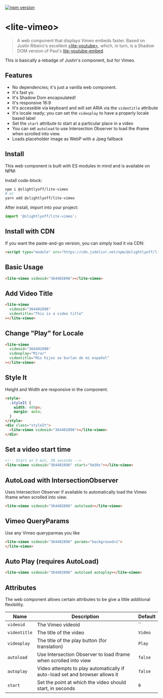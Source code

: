 [![npm version](https://badge.fury.io/js/%40slightlyoff%2Flite-vimeo.svg)](https://badge.fury.io/js/%40slightlyoff%2Flite-vimeo)

# \<lite-vimeo\>

> A web component that displays Vimeo embeds faster. Based on Justin Ribeiro's excellent [\<lite-youtube\>](https://github.com/justinribeiro/lite-youtube), which, in turn, is a Shadow DOM version of Paul's [lite-youtube-embed](https://github.com/paulirish/lite-youtube-embed).

This is basically a rebadge of Justin's component, but for Vimeo.

## Features

- No dependencies; it's just a vanilla web component.
- It's fast yo.
- It's Shadow Dom encapsulated!
- It's responsive 16:9
- It's accessible via keyboard and will set ARIA via the `videotitle` attribute
- It's locale ready; you can set the `videoplay` to have a properly locale based label
- Set the `start` attribute to start at a particular place in a video
- You can set `autoload` to use Intersection Observer to load the iframe when scrolled into view.
- Loads placeholder image as WebP with a Jpeg fallback

## Install

This web component is built with ES modules in mind and is
available on NPM:

Install code-block:

```sh
npm i @slightlyoff/lite-vimeo
# or
yarn add @slightlyoff/lite-vimeo
```

After install, import into your project:

```js
import '@slightlyoff/lite-vimeo';
```

## Install with CDN

If you want the paste-and-go version, you can simply load it via CDN:

```html
<script type="module" src="https://cdn.jsdelivr.net/npm/@slightlyoff/lite-vimeo@0.1.1/lite-vimeo.js">
```

## Basic Usage

```html
<lite-vimeo videoid="364402896"></lite-vimeo>
```

## Add Video Title

```html
<lite-vimeo
  videoid="364402896"
  videotitle="This is a video title"
></lite-vimeo>
```

## Change "Play" for Locale</h3>

```html
<lite-vimeo
  videoid="364402896"
  videoplay="Mirar"
  videotitle="Mis hijos se burlan de mi español"
></lite-vimeo>
```

## Style It

Height and Width are responsive in the component.

```html
<style>
  .styleIt {
    width: 400px;
    margin: auto;
  }
</style>
<div class="styleIt">
  <lite-vimeo videoid="364402896"></lite-vimeo>
</div>
```

## Set a video start time

```html
<!-- Start at 5 min, 30 seconds -->
<lite-vimeo videoid="364402896" start="5m30s"></lite-vimeo>
```

## AutoLoad with IntersectionObserver

Uses Intersection Observer if available to automatically load the Vimeo iframe when scrolled into view.

```html
<lite-vimeo videoid="364402896" autoload></lite-vimeo>
```

## Vimeo QueryParams
Use any Vimeo queryparmas you like
```html
<lite-vimeo videoid="364402896" params="background=1">
</lite-vimeo>
```


## Auto Play (requires AutoLoad)

```html
<lite-vimeo videoid="364402896" autoload autoplay></lite-vimeo>
```

## Attributes

The web component allows certain attributes to be give a little additional
flexibility.

| Name         | Description                                                      | Default |
| ------------ | ---------------------------------------------------------------- | ------- |
| `videoid`    | The Vimeo videoid                                              | ``      |
| `videotitle` | The title of the video                                           | `Video` |
| `videoplay`  | The title of the play button (for translation)                   | `Play`  |
| `autoload`   | Use Intersection Observer to load iframe when scrolled into view | `false` |
| `autoplay`   | Video attempts to play automatically if auto-load set and browser allows it | `false` |
| `start`      | Set the point at which the video should start, in seconds        | `0`     |

